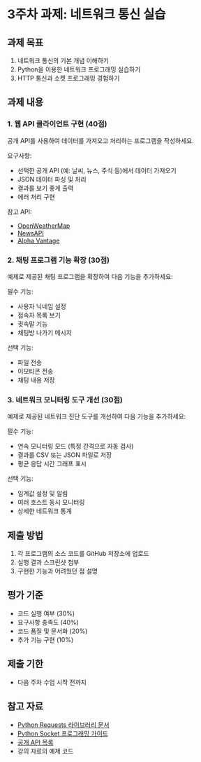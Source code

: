 # 3주차 과제: 네트워크 통신 실습

## 과제 목표
1. 네트워크 통신의 기본 개념 이해하기
2. Python을 이용한 네트워크 프로그래밍 실습하기
3. HTTP 통신과 소켓 프로그래밍 경험하기

## 과제 내용

### 1. 웹 API 클라이언트 구현 (40점)
공개 API를 사용하여 데이터를 가져오고 처리하는 프로그램을 작성하세요.

요구사항:
- 선택한 공개 API (예: 날씨, 뉴스, 주식 등)에서 데이터 가져오기
- JSON 데이터 파싱 및 처리
- 결과를 보기 좋게 출력
- 에러 처리 구현

참고 API:
- [OpenWeatherMap](https://openweathermap.org/api)
- [NewsAPI](https://newsapi.org/)
- [Alpha Vantage](https://www.alphavantage.co/)

### 2. 채팅 프로그램 기능 확장 (30점)
예제로 제공된 채팅 프로그램을 확장하여 다음 기능을 추가하세요:

필수 기능:
- 사용자 닉네임 설정
- 접속자 목록 보기
- 귓속말 기능
- 채팅방 나가기 메시지

선택 기능:
- 파일 전송
- 이모티콘 전송
- 채팅 내용 저장

### 3. 네트워크 모니터링 도구 개선 (30점)
예제로 제공된 네트워크 진단 도구를 개선하여 다음 기능을 추가하세요:

필수 기능:
- 연속 모니터링 모드 (특정 간격으로 자동 검사)
- 결과를 CSV 또는 JSON 파일로 저장
- 평균 응답 시간 그래프 표시

선택 기능:
- 임계값 설정 및 알림
- 여러 호스트 동시 모니터링
- 상세한 네트워크 통계

## 제출 방법
1. 각 프로그램의 소스 코드를 GitHub 저장소에 업로드
2. 실행 결과 스크린샷 첨부
3. 구현한 기능과 어려웠던 점 설명

## 평가 기준
- 코드 실행 여부 (30%)
- 요구사항 충족도 (40%)
- 코드 품질 및 문서화 (20%)
- 추가 기능 구현 (10%)

## 제출 기한
- 다음 주차 수업 시작 전까지

## 참고 자료
- [Python Requests 라이브러리 문서](https://docs.python-requests.org/)
- [Python Socket 프로그래밍 가이드](https://docs.python.org/ko/3/howto/sockets.html)
- [공개 API 목록](https://github.com/public-apis/public-apis)
- 강의 자료의 예제 코드 